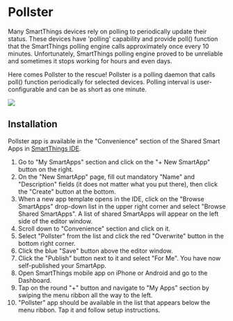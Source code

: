 Pollster
========

Many SmartThings devices rely on polling to periodically update their status. These devices have 'polling'
capability and provide poll() function that the SmartThings polling engine calls approximately once every
10 minutes. Unfortunately, SmartThings polling engine proved to be unreliable and sometimes it stops
working for hours and even days.

Here comes Pollster to the rescue! Pollster is a polling daemon that calls poll() function periodically
for selected devices. Polling interval is user-configurable and can be as short as one minute.

![](https://sites.google.com/site/statusbits/pictures/Pollster.jpg)

Installation
------------

Pollster app is available in the "Convenience" section of the Shared Smart Apps in [SmartThings IDE](https://graph.api.smartthings.com).

1. Go to "My SmartApps" section and click on the "+ New SmartApp" button on the right.
2. On the "New SmartApp" page, fill out mandatory "Name" and "Description" fields (it does not matter what you put there), then click the "Create" button at the bottom.
3. When a new app template opens in the IDE, click on the "Browse SmartApps" drop-down list in the upper right corner and select "Browse Shared SmartApps". A list of shared SmartApps will appear on the left side of the editor window.
4. Scroll down to "Convenience" section and click on it.
5. Select "Pollster" from the list and click the red "Overwrite" button in the bottom right corner.
6. Click the blue "Save" button above the editor window.
7. Click the "Publish" button next to it and select "For Me". You have now self-published your SmartApp.
8. Open SmartThings mobile app on iPhone or Android and go to the Dashboard.
9. Tap on the round "+" button and navigate to "My Apps" section by swiping the menu ribbon all the way to the left.
10. "Pollster" app should be available in the list that appears below the menu ribbon. Tap it and follow setup instructions.

